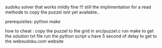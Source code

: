 sudoku solver that works mildly fine !!!
still the implimentation for a read methode to copy the puzzel isnt yet available..

prerequisites:
python
make

how to cheat :
copy the puzzel to the grid in src/puzzel.c
run make to get the solution txt file
run the python script u have 5 second of delay to get to the websudoku.com website
